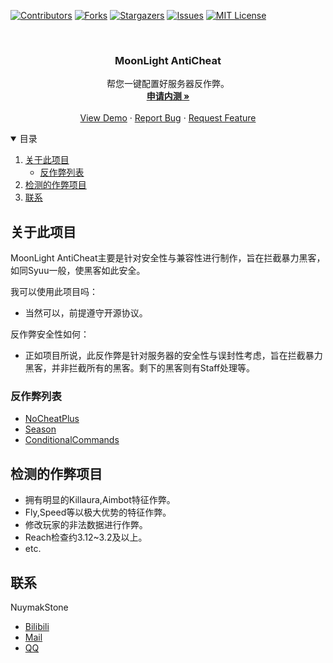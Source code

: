 [![Contributors][contributors-shield]][contributors-url]
[![Forks][forks-shield]][forks-url]
[![Stargazers][stars-shield]][stars-url]
[![Issues][issues-shield]][issues-url]
[![MIT License][license-shield]][license-url]



<!-- PROJECT LOGO -->
<br />
<p align="center">
  <a href="https://github.com/NuymakStone/MoonLight-AntiCheat">
  </a>

<h3 align="center">MoonLight AntiCheat</h3>

  <p align="center">
    帮您一键配置好服务器反作弊。
    <br />
    <a href="http://wpa.qq.com/msgrd?v=3&uin=1006800345&site=qq&menu=yes"><strong>申请内测 »</strong></a>
    <br />
    <br />
    <a href="https://github.com/NuymakStone/MoonLight-AntiCheat">View Demo</a>
    ·
    <a href="https://github.com/NuymakStone/MoonLight-AntiCheat/issues">Report Bug</a>
    ·
    <a href="https://github.com/NuymakStone/MoonLight-AntiCheat/issues">Request Feature</a>
  </p>



<!-- TABLE OF CONTENTS -->
<details open="open">
  <summary>目录</summary>
  <ol>
    <li>
      <a href="#关于此项目">关于此项目</a>
      <ul>
        <li><a href="#反作弊列表">反作弊列表</a></li>
      </ul>
    </li>
    <li>
      <a href="#检测的作弊项目">检测的作弊项目</a>
    </li>
    <li><a href="#联系">联系</a></li>
  </ol>
</details>



<!-- ABOUT THE PROJECT -->
## 关于此项目

MoonLight AntiCheat主要是针对安全性与兼容性进行制作，旨在拦截暴力黑客，如同Syuu一般，使黑客如此安全。

我可以使用此项目吗：
* 当然可以，前提遵守开源协议。

反作弊安全性如何：
* 正如项目所说，此反作弊是针对服务器的安全性与误封性考虑，旨在拦截暴力黑客，并非拦截所有的黑客。剩下的黑客则有Staff处理等。

### 反作弊列表

* [NoCheatPlus](https://github.com/Updated-NoCheatPlus/NoCheatPlus)
* [Season](https://github.com/NuymakStone/Season-AntiCheat)
* [ConditionalCommands](https://github.com/konsolas/ConditionalCommands)



<!-- 检测的作弊项目 -->
## 检测的作弊项目

* 拥有明显的Killaura,Aimbot特征作弊。
* Fly,Speed等以极大优势的特征作弊。
* 修改玩家的非法数据进行作弊。
* Reach检查约3.12~3.2及以上。
* etc.

<!-- CONTACT -->
## 联系

NuymakStone 
- [Bilibili](https://space.bilibili.com/285435837)
- [Mail](1006800345@qq.com)
- [QQ](http://wpa.qq.com/msgrd?v=3&uin=1006800345&site=qq&menu=yes)

<!-- MARKDOWN LINKS & IMAGES -->
<!-- https://www.markdownguide.org/basic-syntax/#reference-style-links -->
[contributors-shield]: https://img.shields.io/github/contributors/NuymakStone/Season-AntiCheat.svg?style=for-the-badge
[contributors-url]: https://github.com/NuymakStone/Season-AntiCheat/graphs/contributors
[forks-shield]: https://img.shields.io/github/forks/NuymakStone/Season-AntiCheat.svg?style=for-the-badge
[forks-url]: https://github.com/NuymakStone/Season-AntiCheat/network/members
[stars-shield]: https://img.shields.io/github/stars/NuymakStone/Season-AntiCheat.svg?style=for-the-badge
[stars-url]: https://github.com/NuymakStone/Season-AntiCheat/stargazers
[issues-shield]: https://img.shields.io/github/issues/NuymakStone/Season-AntiCheat.svg?style=for-the-badge
[issues-url]: https://github.com/NuymakStone/Season-AntiCheat/issues
[license-shield]: https://img.shields.io/github/license/NuymakStone/Season-AntiCheat.svg?style=for-the-badge
[license-url]: https://github.com/NuymakStone/Season-AntiCheat/blob/master/LICENSE.txt
[linkedin-shield]: https://img.shields.io/badge/-LinkedIn-black.svg?style=for-the-badge&logo=linkedin&colorB=555
[linkedin-url]: https://linkedin.com/in/othneildrew
[product-screenshot]: images/screenshot.png
